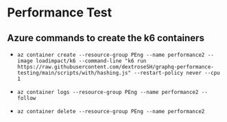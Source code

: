 # Performance Test
## Azure commands to create the k6 containers

- ```az container create --resource-group PEng --name performance2 --image loadimpact/k6 --command-line "k6 run https://raw.githubusercontent.com/dextroseSH/graphq-performance-testing/main/scripts/with/hashing.js" --restart-policy never --cpu 1```

- ```az container logs --resource-group PEng --name performance2 --follow```

- ```az container delete --resource-group PEng --name performance2```
